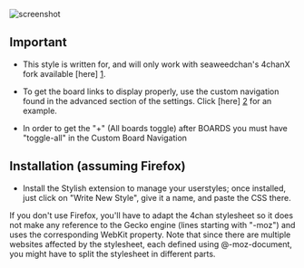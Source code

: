 ![screenshot](http://i.imgur.com/DHJ6vjx.png)

 Important
-----------

* This style is written for, and will only work with seaweedchan's 4chanX fork available [here] [1].

* To get the board links to display properly, use the custom navigation found in the advanced section of the settings. Click [here] [2] for an example.

* In order to get the "+" (All boards toggle) after BOARDS you must have "toggle-all" in the Custom Board Navigation

Installation (assuming Firefox)
-------------------------------

* Install the Stylish extension to manage your userstyles; once installed, just click on "Write New Style", give it a name, and paste the CSS there.

If you don't use Firefox, you'll have to adapt the 4chan stylesheet so it does not make any reference to the Gecko engine (lines starting with "-moz") and uses the corresponding WebKit property. Note that since there are multiple websites affected by the stylesheet, each defined using @-moz-document, you might have to split the stylesheet in different parts.
<br />
<br />

[1]: http://seaweedchan.github.io/4chan-x/
[2]: http://i.imgur.com/duPWxIu.png
